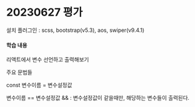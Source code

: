 # 20230627 평가

설치 플러그인 : scss, bootstrap(v5.3), aos, swiper(v9.4.1)

#### 학습 내용

리액트에서 변수 선언하고 출력해보기

주요 문법들

const 변수이름 = 변수설정값

변수이름 == 변수설정값 && : 변수설정값이 같을때만, 해당하는 변수들이 출력된다.
